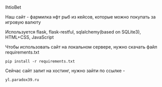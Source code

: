 <p>IhtioBet</p>
<p>Наш сайт - фармилка нфт рыб из кейсов, которые можно покупать за игровую валюту</p>
<p>Используется flask, flask-restful, sqlalchemy(based on SQLite3), HTML+CSS, JavaScript</p>
<p>Чтобы использовать сайт на локальном сервере, нужно скачать файл requirements.txt</p>
<code>pip install -r requirements.txt</code>
<p>Сейчас сайт залит на хостинг, нужно зайти по ссылке - </p>
<code>yl.paradox39.ru</code>

